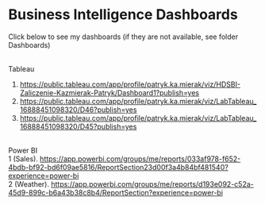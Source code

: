 # Business Intelligence Dashboards

Click below to see my dashboards (if they are not available, see folder Dashboards) <br/><br/>

Tableau <br/>
1. https://public.tableau.com/app/profile/patryk.ka.mierak/viz/HDSBI-Zaliczenie-Kazmierak-Patryk/Dashboard1?publish=yes <br/>
2. https://public.tableau.com/app/profile/patryk.ka.mierak/viz/LabTableau_16888451098320/D46?publish=yes <br/>
3. https://public.tableau.com/app/profile/patryk.ka.mierak/viz/LabTableau_16888451098320/D45?publish=yes <br/><br/>

Power BI <br/>
1 (Sales). https://app.powerbi.com/groups/me/reports/033af978-f652-4bdb-bf92-bd6f09ae5816/ReportSection23d00f3a4b84bf481540?experience=power-bi <br/>
2 (Weather). https://app.powerbi.com/groups/me/reports/d193e092-c52a-45d9-899c-b6a43b38c8b4/ReportSection?experience=power-bi
